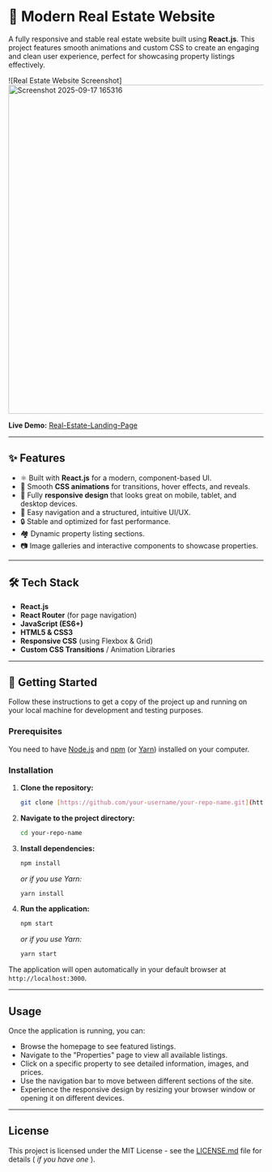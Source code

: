 # 🏡 Modern Real Estate Website

A fully responsive and stable real estate website built using **React.js**. This project features smooth animations and custom CSS to create an engaging and clean user experience, perfect for showcasing property listings effectively.

![Real Estate Website Screenshot]<img width="1350" height="650" alt="Screenshot 2025-09-17 165316" src="https://github.com/user-attachments/assets/2a248ec1-ea89-4240-be0e-f5b1c5712a08" />



**Live Demo:** [Real-Estate-Landing-Page](https://real-estate-frontend-3uew.vercel.app/)

---

## ✨ Features

-   ⚛️ Built with **React.js** for a modern, component-based UI.
-   🎨 Smooth **CSS animations** for transitions, hover effects, and reveals.
-   📱 Fully **responsive design** that looks great on mobile, tablet, and desktop devices.
-   🧭 Easy navigation and a structured, intuitive UI/UX.
-   🔒 Stable and optimized for fast performance.
-   🏘️ Dynamic property listing sections.
-   📷 Image galleries and interactive components to showcase properties.

---

## 🛠️ Tech Stack

-   **React.js**
-   **React Router** (for page navigation)
-   **JavaScript (ES6+)**
-   **HTML5 & CSS3**
-   **Responsive CSS** (using Flexbox & Grid)
-   **Custom CSS Transitions** / Animation Libraries

---

## 🚀 Getting Started

Follow these instructions to get a copy of the project up and running on your local machine for development and testing purposes.

### Prerequisites

You need to have [Node.js](https://nodejs.org/) and [npm](https://www.npmjs.com/) (or [Yarn](https://yarnpkg.com/)) installed on your computer.

### Installation

1.  **Clone the repository:**
    ```bash
    git clone [https://github.com/your-username/your-repo-name.git](https://github.com/your-username/your-repo-name.git)
    ```
2.  **Navigate to the project directory:**
    ```bash
    cd your-repo-name
    ```
3.  **Install dependencies:**
    ```bash
    npm install
    ```
    *or if you use Yarn:*
    ```bash
    yarn install
    ```
4.  **Run the application:**
    ```bash
    npm start
    ```
    *or if you use Yarn:*
    ```bash
    yarn start
    ```

The application will open automatically in your default browser at `http://localhost:3000`.

---

## Usage

Once the application is running, you can:
* Browse the homepage to see featured listings.
* Navigate to the "Properties" page to view all available listings.
* Click on a specific property to see detailed information, images, and prices.
* Use the navigation bar to move between different sections of the site.
* Experience the responsive design by resizing your browser window or opening it on different devices.

---

## License

This project is licensed under the MIT License - see the [LICENSE.md](LICENSE.md) file for details ( *if you have one* ).
